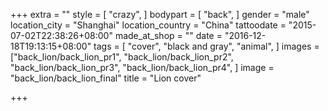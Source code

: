 +++
extra = ""
style = [
  "crazy",
]
bodypart = [
  "back",
]
gender = "male"
location_city = "Shanghai"
location_country = "China"
tattoodate = "2015-07-02T22:38:26+08:00"
made_at_shop = ""
date = "2016-12-18T19:13:15+08:00"
tags = [
  "cover",
  "black and gray",
  "animal",
]
images = ["back_lion/back_lion_pr1",
"back_lion/back_lion_pr2",
"back_lion/back_lion_pr3",
"back_lion/back_lion_pr4",
]
image = "back_lion/back_lion_final"
title = "Lion cover"

+++
